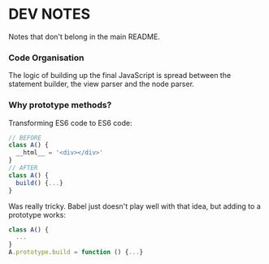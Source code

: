 # DEV NOTES

Notes that don't belong in the main README.

### Code Organisation

The logic of building up the final JavaScript is spread between the statement builder, the view parser and the node parser.

### Why prototype methods?

Transforming ES6 code to ES6 code:

```javascript
// BEFORE
class A() {
  __html__ = '<div></div>'
}
// AFTER
class A() {
  build() {...}
}
```
Was really tricky. Babel just doesn't play well with that idea, but adding to a prototype works:

```javascript
class A() {
  ...
}
A.prototype.build = function () {...}
```

### 

